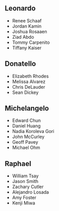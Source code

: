## Leonardo

 - Renee Schaaf
 - Jordan Kamin
 - Joshua Rosaaen
 - Ziad Abdo
 - Tommy Carpenito
 - Tiffany Kaiser

## Donatello

 - Elizabeth Rhodes
 - Melissa Alvarez
 - Chris DeLauder
 - Sean Dickey

## Michelangelo

 - Edward Chun
 - Daniel Huang
 - Nadia Koroleva Gori
 - John McCurley
 - Geoff Pavey
 - Michael Ohm

## Raphael

 - William Tsay
 - Jason Smith
 - Zachary Cutler
 - Alejandro Losada
 - Amy Foster
 - Kenji Miwa
